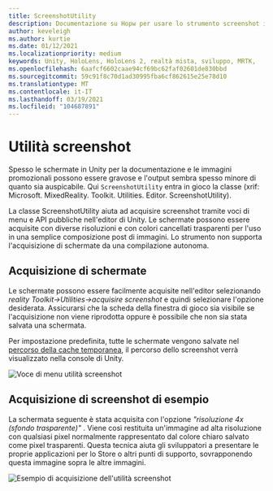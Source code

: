 ```yaml
---
title: ScreenshotUtility
description: Documentazione su Hopw per usare lo strumento screenshot in MRTK
author: keveleigh
ms.author: kurtie
ms.date: 01/12/2021
ms.localizationpriority: medium
keywords: Unity, HoloLens, HoloLens 2, realtà mista, sviluppo, MRTK,
ms.openlocfilehash: 6aafcf6602caae94cf69bc62faf02601de830bbd
ms.sourcegitcommit: 59c91f8c70d1ad30995fba6cf862615e25e78d10
ms.translationtype: MT
ms.contentlocale: it-IT
ms.lasthandoff: 03/19/2021
ms.locfileid: "104687891"
---
```

# <a name="screenshot-utility"></a>Utilità screenshot

Spesso le schermate in Unity per la documentazione e le immagini promozionali possono essere gravose e l'output sembra spesso minore di quanto sia auspicabile. Qui `ScreenshotUtility` entra in gioco la classe (xrif: Microsoft. MixedReality. Toolkit. Utilities. Editor. ScreenshotUtility).

La classe ScreenshotUtility aiuta ad acquisire screenshot tramite voci di menu e API pubbliche nell'editor di Unity. Le schermate possono essere acquisite con diverse risoluzioni e con colori cancellati trasparenti per l'uso in una semplice composizione post di immagini. Lo strumento non supporta l'acquisizione di schermate da una compilazione autonoma.

## <a name="taking-screenshots"></a>Acquisizione di schermate

Le schermate possono essere facilmente acquisite nell'editor selezionando *reality Toolkit->Utilities->acquisire screenshot* e quindi selezionare l'opzione desiderata. Assicurarsi che la scheda della finestra di gioco sia visibile se l'acquisizione non viene riprodotta oppure è possibile che non sia stata salvata una schermata.

Per impostazione predefinita, tutte le schermate vengono salvate nel [percorso della cache temporanea](https://docs.unity3d.com/ScriptReference/Application-temporaryCachePath.html), il percorso dello screenshot verrà visualizzato nella console di Unity.

![Voce di menu utilità screenshot](../Images/ScreenshotUtility/MRTK_ScreenshotUtility_Menu_Item.png)

## <a name="example-screenshot-capture"></a>Acquisizione di screenshot di esempio

La schermata seguente è stata acquisita con l'opzione *"risoluzione 4x (sfondo trasparente)"* . Viene così restituita un'immagine ad alta risoluzione con qualsiasi pixel normalmente rappresentato dal colore chiaro salvato come pixel trasparenti. Questa tecnica aiuta gli sviluppatori a presentare le proprie applicazioni per lo Store o altri punti di supporto, sovrapponendo questa immagine sopra le altre immagini.

![Esempio di acquisizione dell'utilità screenshot](../Images/ScreenshotUtility/MRTK_ScreenshotUtility_Example_Capture.png)
